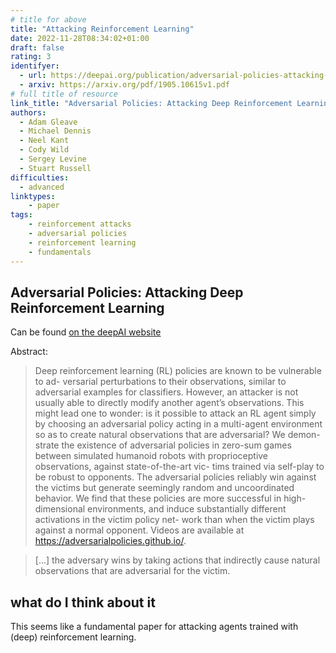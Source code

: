 ```yaml
---
# title for above
title: "Attacking Reinforcement Learning"
date: 2022-11-28T08:34:02+01:00
draft: false
rating: 3
identifyer:
  - url: https://deepai.org/publication/adversarial-policies-attacking-deep-reinforcement-learning
  - arxiv: https://arxiv.org/pdf/1905.10615v1.pdf
# full title of resource
link_title: "Adversarial Policies: Attacking Deep Reinforcement Learning"
authors:
  - Adam Gleave 
  - Michael Dennis 
  - Neel Kant 
  - Cody Wild 
  - Sergey Levine 
  - Stuart Russell
difficulties:
  - advanced
linktypes:
    - paper
tags:
    - reinforcement attacks
    - adversarial policies
    - reinforcement learning
    - fundamentals
---
```


## Adversarial Policies: Attacking Deep Reinforcement Learning

Can be found [on the deepAI website](https://deepai.org/publication/adversarial-policies-attacking-deep-reinforcement-learning)

Abstract:

> Deep reinforcement learning (RL) policies are known to be vulnerable to ad-
versarial perturbations to their observations, similar to adversarial examples for
classifiers. However, an attacker is not usually able to directly modify another
agent’s observations. This might lead one to wonder: is it possible to attack
an RL agent simply by choosing an adversarial policy acting in a multi-agent
environment so as to create natural observations that are adversarial? We demon-
strate the existence of adversarial policies in zero-sum games between simulated
humanoid robots with proprioceptive observations, against state-of-the-art vic-
tims trained via self-play to be robust to opponents. The adversarial policies
reliably win against the victims but generate seemingly random and uncoordinated
behavior. We find that these policies are more successful in high-dimensional
environments, and induce substantially different activations in the victim policy net-
work than when the victim plays against a normal opponent. Videos are available
at https://adversarialpolicies.github.io/.



> [...] the adversary wins by taking actions that indirectly cause natural observations that are adversarial for the victim.

## what do I think about it
This seems like a fundamental paper for attacking agents trained with (deep) reinforcement learning. 
